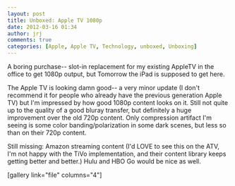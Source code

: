 ```yaml
---
layout: post
title: Unboxed: Apple TV 1080p
date: 2012-03-16 01:34
author: jrj
comments: true
categories: [Apple, Apple TV, Technology, unboxed, Unboxing]
---
```

A boring purchase-- slot-in replacement for my existing AppleTV in the office to get 1080p output, but Tomorrow the iPad is supposed to get here.

The Apple TV is looking damn good-- a very minor update (I don't recommend it for people who already have the previous generation Apple TV) but I'm impressed by how good 1080p content looks on it. Still not quite up to the quality of a good bluray transfer, but definitely a huge improvement over the old 720p content. Only compression artifact I'm seeing is some color banding/polarization in some dark scenes, but less so than on their 720p content.

Still missing: Amazon streaming content (I'd LOVE to see this on the ATV, I'm not happy with the TiVo implementation, and their content library keeps getting better and better.) Hulu and HBO Go would be nice as well.

[gallery link="file" columns="4"]
